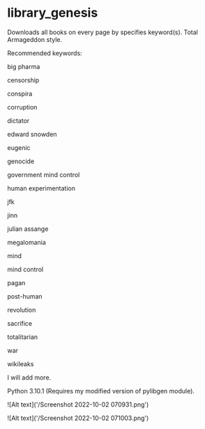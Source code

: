 # library_genesis
Downloads all books on every page by specifies keyword(s). Total Armageddon style.

Recommended keywords:

big pharma

censorship

conspira

corruption

dictator

edward snowden

eugenic

genocide

government mind control

human experimentation

jfk

jinn

julian assange

megalomania

mind

mind control

pagan

post-human

revolution

sacrifice

totalitarian

war

wikileaks

I will add more.

Python 3.10.1
(Requires my modified version of pylibgen module).

![Alt text]('/Screenshot 2022-10-02 070931.png')

![Alt text]('/Screenshot 2022-10-02 071003.png')

